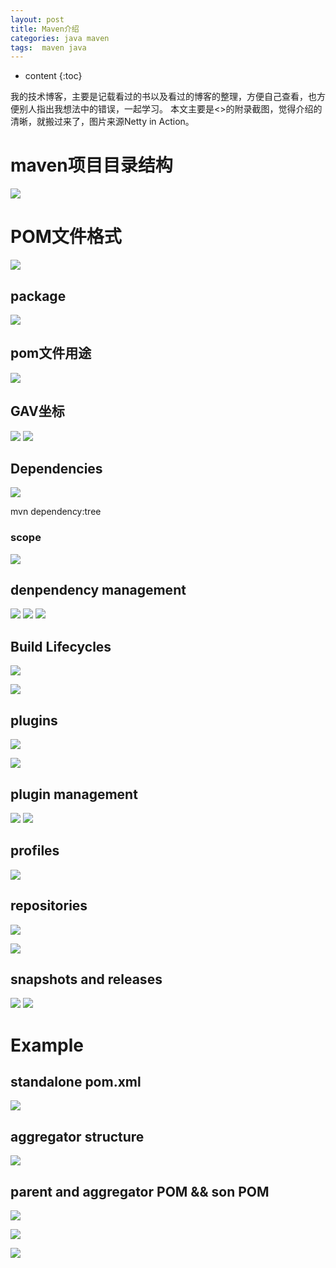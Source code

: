 ```yaml
---
layout: post
title: Maven介绍
categories: java maven
tags:  maven java
---
```


* content
{:toc}

我的技术博客，主要是记载看过的书以及看过的博客的整理，方便自己查看，也方便别人指出我想法中的错误，一起学习。
本文主要是<<Netty in Action>>的附录截图，觉得介绍的清晰，就搬过来了，图片来源Netty in Action。




# maven项目目录结构

![](http://ok17kve7y.bkt.clouddn.com/14993251394280.jpg)

# POM文件格式

![](http://ok17kve7y.bkt.clouddn.com/14993251489625.jpg)


## package

![](http://ok17kve7y.bkt.clouddn.com/14993257964596.jpg)

## pom文件用途

![](http://ok17kve7y.bkt.clouddn.com/14993260213556.jpg)

## GAV坐标

![](http://ok17kve7y.bkt.clouddn.com/14993260939088.jpg)
![](http://ok17kve7y.bkt.clouddn.com/14993261363058.jpg)

## Dependencies

![](http://ok17kve7y.bkt.clouddn.com/14993263589937.jpg)

mvn dependency:tree
### scope

![](http://ok17kve7y.bkt.clouddn.com/14993265319809.jpg)

## denpendency management

![](http://ok17kve7y.bkt.clouddn.com/14993268745343.jpg)
![](http://ok17kve7y.bkt.clouddn.com/14993269275065.jpg)
![](http://ok17kve7y.bkt.clouddn.com/14993269506554.jpg)

## Build Lifecycles

![](http://ok17kve7y.bkt.clouddn.com/14993271431917.jpg)

![](http://ok17kve7y.bkt.clouddn.com/14993271587804.jpg)

## plugins

![](http://ok17kve7y.bkt.clouddn.com/14993272739048.jpg)

![](http://ok17kve7y.bkt.clouddn.com/14993273389989.jpg)

## plugin management
![](http://ok17kve7y.bkt.clouddn.com/14993274578297.jpg)
![](http://ok17kve7y.bkt.clouddn.com/14993274728985.jpg)

## profiles

![](http://ok17kve7y.bkt.clouddn.com/14993282874932.jpg)

## repositories

![](http://ok17kve7y.bkt.clouddn.com/14993283675719.jpg)

![](http://ok17kve7y.bkt.clouddn.com/14993284110106.jpg)

## snapshots and releases
![](http://ok17kve7y.bkt.clouddn.com/14993286805036.jpg)
![](http://ok17kve7y.bkt.clouddn.com/14993286959318.jpg)

# Example
## standalone pom.xml

![](http://ok17kve7y.bkt.clouddn.com/14993288292783.jpg)

## aggregator structure
![](http://ok17kve7y.bkt.clouddn.com/14993296137966.jpg)

## parent and aggregator POM && son POM
![](http://ok17kve7y.bkt.clouddn.com/14993296220325.jpg)

![](http://ok17kve7y.bkt.clouddn.com/14993296398879.jpg)

![](http://ok17kve7y.bkt.clouddn.com/14993296545840.jpg)

